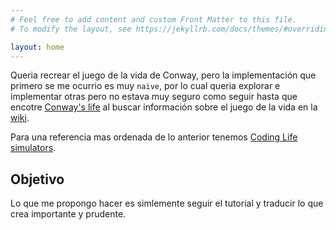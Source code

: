 ```yaml
---
# Feel free to add content and custom Front Matter to this file.
# To modify the layout, see https://jekyllrb.com/docs/themes/#overriding-theme-defaults

layout: home
---
```



Queria recrear el juego de la vida de Conway, pero la implementación que primero se me ocurrio
es muy `naive`, por lo cual queria explorar e implementar otras pero no estava muy seguro como seguir
hasta que encotre [Conway's life](https://ericlippert.com/category/conwayslife/) al buscar información
sobre el juego de la vida en la [wiki](https://conwaylife.com/wiki/).

Para una referencia mas ordenada de lo anterior tenemos [Coding Life simulators](https://conwaylife.com/wiki/Tutorials/Coding_Life_simulators).

## Objetivo

Lo que me propongo hacer es simlemente seguir el tutorial y traducir lo que crea importante y prudente. 